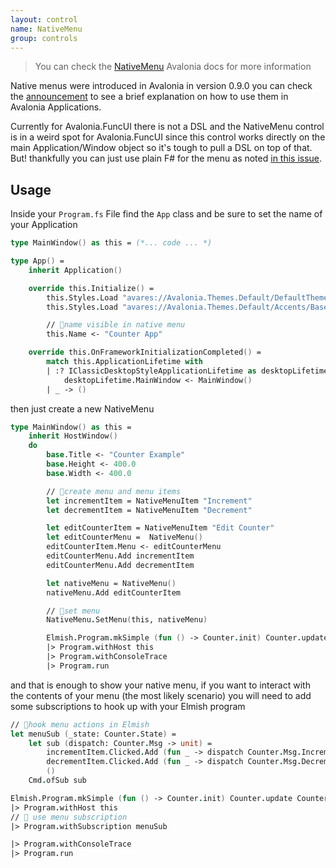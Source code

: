 ```yaml
---
layout: control
name: NativeMenu
group: controls
---
```

[NativeMenu]: https://avaloniaui.net/docs/controls/nativemenu
[announcement]: https://avaloniaui.net/blog/#osx-linux-native-menus
[in this issue]: https://github.com/AvaloniaCommunity/Avalonia.FuncUI/issues/113

> You can check the [NativeMenu] Avalonia docs for more information

Native menus were introduced in Avalonia in version 0.9.0 you can check the [announcement] to see a brief explanation on how to use them in Avalonia Applications.

Currently for Avalonia.FuncUI there is not a DSL and the NativeMenu control is in a weird spot for Avalonia.FuncUI since this control works directly on the main Application/Window object so it's tough to pull a DSL on top of that. But! thankfully you can just use plain F# for the menu as noted [in this issue].


## Usage


Inside your `Program.fs` File find the `App` class and be sure to set the name of your Application
```fsharp
type MainWindow() as this = (*... code ... *)

type App() =
    inherit Application()

    override this.Initialize() =
        this.Styles.Load "avares://Avalonia.Themes.Default/DefaultTheme.xaml"
        this.Styles.Load "avares://Avalonia.Themes.Default/Accents/BaseDark.xaml"

        // 🚩name visible in native menu
        this.Name <- "Counter App"

    override this.OnFrameworkInitializationCompleted() =
        match this.ApplicationLifetime with
        | :? IClassicDesktopStyleApplicationLifetime as desktopLifetime ->
            desktopLifetime.MainWindow <- MainWindow()
        | _ -> ()
```

then just create a new NativeMenu
```fsharp
type MainWindow() as this =
    inherit HostWindow()
    do
        base.Title <- "Counter Example"
        base.Height <- 400.0
        base.Width <- 400.0

        // 🚩create menu and menu items
        let incrementItem = NativeMenuItem "Increment"
        let decrementItem = NativeMenuItem "Decrement"

        let editCounterItem = NativeMenuItem "Edit Counter"
        let editCounterMenu =  NativeMenu()
        editCounterItem.Menu <- editCounterMenu
        editCounterMenu.Add incrementItem
        editCounterMenu.Add decrementItem

        let nativeMenu = NativeMenu()
        nativeMenu.Add editCounterItem

        // 🚩set menu
        NativeMenu.SetMenu(this, nativeMenu)

        Elmish.Program.mkSimple (fun () -> Counter.init) Counter.update Counter.view
        |> Program.withHost this
        |> Program.withConsoleTrace
        |> Program.run
```
and that is enough to show your native menu, if you want to interact with the contents of your menu (the most likely scenario) you will need to add some subscriptions to hook up with your Elmish program

```fsharp
// 🚩hook menu actions in Elmish
let menuSub (_state: Counter.State) =
    let sub (dispatch: Counter.Msg -> unit) =
        incrementItem.Clicked.Add (fun _ -> dispatch Counter.Msg.Increment)
        decrementItem.Clicked.Add (fun _ -> dispatch Counter.Msg.Decrement)
        ()
    Cmd.ofSub sub

Elmish.Program.mkSimple (fun () -> Counter.init) Counter.update Counter.view
|> Program.withHost this
// 🚩 use menu subscription
|> Program.withSubscription menuSub

|> Program.withConsoleTrace
|> Program.run
```
